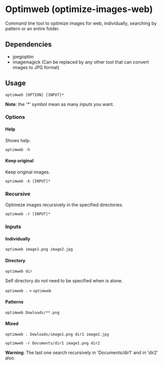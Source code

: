 # Optimweb (optimize-images-web) 

Command line tool to optimize images for web, individually, searching by pattern or an entire folder.

## Dependencies

- jpegoptim
- imagemagick (Can be replaced by any other tool that can convert images to JPG format)

## Usage

`optimweb [OPTION] [INPUT]*`

**Note**: the '*' symbol mean as many _inputs_ you want.

### Options

#### Help 

Shows help.

`optimweb -h`

#### Keep original

Keep original images. 

`optimweb -k [INPUT]*`

### Recursive

Optimeze images recursively in the specified directories.

`optimweb -r [INPUT]*`

### Inputs

#### Individually

`optimweb image1.png image2.jpg`

#### Directory

`optimweb dir`

Self directory do not need to be specified when is alone. 

`optimweb .` = `optimweb`

#### Patterns 

`optimweb Dowloads/**.png`

#### Mixed

`optimweb . Dowloads/image1.png dir1 image2.jpg`

`optimweb -r Documents/dir1 image1.png dir2`

**Warning**: The last one search recursively in 'Documents/dir1' and in 'dir2' also.  
